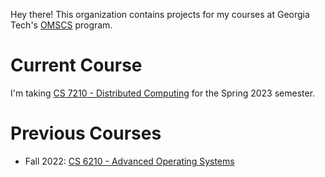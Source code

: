 Hey there! This organization contains projects for my courses at Georgia Tech's [OMSCS](https://omscs.gatech.edu/) program.

# Current Course

I'm taking [CS 7210 - Distributed Computing](https://omscs.gatech.edu/cs-7210-distributed-computing) for the Spring 2023 semester.

# Previous Courses

* Fall 2022: [CS 6210 - Advanced Operating Systems](https://omscs.gatech.edu/cs-6210-advanced-operating-systems)
